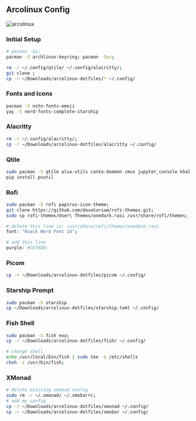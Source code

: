## Arcolinux Config

<img src="https://i.imgur.com/ZhSXFde.png" alt="arcolinux"/>

### Initial Setup
```sh
# pacman -Su;
pacman -S archlinux-keyring; pacman -Syu;
```
```sh
rm -r ~/.config/qtile/ ~/.config/alacritty/;
git clone ;
cp -r ~/Downloads/arcolinux-dotfiles/* ~/.config/
```

### Fonts and Icons
```sh
pacman -S noto-fonts-emoji
yay -S nerd-fonts-complete-starship
```

### Alacritty
```sh
rm -r ~/.config/alacritty/;
cp -r ~/Downloads/arcolinux-dotfiles/alacritty ~/.config/
```

### Qtile

```sh
sudo pacman -S qtile alsa-utils canto-daemon cmus jupyter_console khal libpulse lm_sensors moc python-dbus-next python-iwlib python-keyring python-mpd2 python-psutil python-pywlroots python-setproctitle python-pyxdg xorg-xwayland python-pip pcmanfm;
pip install psutil
```

### Rofi
```sh
sudo pacman -S rofi papirus-icon-theme;
git clone https://github.com/davatorium/rofi-themes.git;
sudo cp rofi-themes/User\ Themes/onedark.rasi /usr/share/rofi/themes;
```
```sh
# delete this line in: /usr/share/rofi/themes/onedark.rasi
font: "Knack Nerd Font 14";
```
```sh
# add this line
purple: #C678DD;
```

### Picom
```sh
cp -r ~/Downloads/arcolinux-dotfiles/picom ~/.config/
```

### Starship Prompt
```sh
sudo pacman -S starship
cp ~/Downloads/arcolinux-dotfiles/starship.toml ~/.config/
```

### Fish Shell
```sh
sudo pacman -S fish exa;
cp -r ~/Downloads/arcolinux-dotfiles/fish/ ~/.config/

# change shell
echo /usr/local/bin/fish | sudo tee -a /etc/shells
chsh -s /usr/bin/fish;
```

### XMonad
```sh
# delete existing xmonad config
sudo rm -r ~/.xmonad/ ~/.xmobarrc;
# add my config
cp -r ~/Downloads/arcolinux-dotfiles/xmonad ~/.config/
cp -r ~/Downloads/arcolinux-dotfiles/xmobar ~/.config/
```
